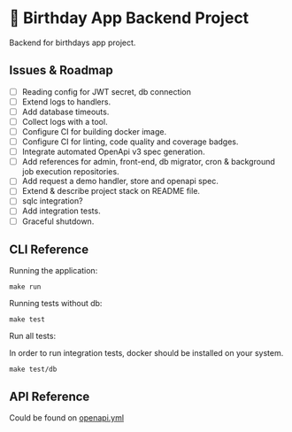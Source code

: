 
# 🎁 Birthday App Backend Project

Backend for birthdays app project.

## Issues & Roadmap

- [ ] Reading config for JWT secret, db connection
- [ ] Extend logs to handlers.
- [ ] Add database timeouts.
- [ ] Collect logs with a tool.
- [ ] Configure CI for building docker image.
- [ ] Configure CI for linting, code quality and coverage badges.
- [ ] Integrate automated OpenApi v3 spec generation.
- [ ] Add references for admin, front-end, db migrator, cron & background job execution repositories.
- [ ] Add request a demo handler, store and openapi spec.
- [ ] Extend & describe project stack on README file.
- [ ] sqlc integration?
- [ ] Add integration tests.
- [ ] Graceful shutdown.

## CLI Reference

Running the application:

```
make run
```

Running tests without db:

```
make test
```

Run all tests:

In order to run integration tests, docker should be installed on your system.

```
make test/db
```

## API Reference

Could be found on [openapi.yml](docs/openapi.yml)
